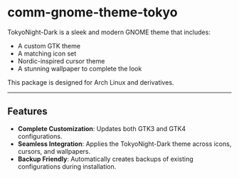 # comm-gnome-theme-tokyo


TokyoNight-Dark is a sleek and modern GNOME theme that includes:
- A custom GTK theme
- A matching icon set
- Nordic-inspired cursor theme
- A stunning wallpaper to complete the look

This package is designed for Arch Linux and derivatives.

---

## Features

- **Complete Customization**: Updates both GTK3 and GTK4 configurations.
- **Seamless Integration**: Applies the TokyoNight-Dark theme across icons, cursors, and wallpapers.
- **Backup Friendly**: Automatically creates backups of existing configurations during installation.

